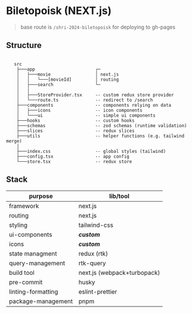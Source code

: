 # Biletopoisk (NEXT.js)

> base route is `/shri-2024-biletopoisk` for deploying to gh-pages

## Structure

```

   src
    ├───app                       ┌─  
    │   ├───movie                 │ next.js
    │   │   └───[movieId]         │ routing
    │   ├───search                └─
    │   │
    │   ├───StoreProvider.tsx     -- custom redux store provider
    │   └───route.ts              -- redirect to /search 
    ├───components                -- components relying on data
    │   ├───icons                 -- icon components
    │   └───ui                    -- simple ui components
    ├───hooks                     -- custom hooks
    ├───schemas                   -- zod schemas (runtime validation)
    ├───slices                    -- redux slices
    ├───utils                     -- helper functions (e.g. tailwind merge)
    │
    ├───index.css                 -- global styles (tailwind)
    ├───config.tsx                -- app config
    └───store.tsx                 -- redux store
```
    

## Stack

| purpose             | lib/tool                    |
|---------------------|-----------------------------|
| framework           | next.js                     |
| routing             | next.js                     |
| styling             | tailwind-css                |
| ui-components       | _**custom**_                |
| icons               | _**custom**_                |
| state managment     | redux (rtk)                 |
| query-management    | rtk-query                   |
| build tool          | next.js (webpack+turbopack) |
| pre-commit          | husky                       |
| linting-formatting  | eslint-prettier             |
| package-management  | pnpm                        |

